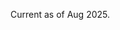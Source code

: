 Current as of Aug 2025.

<object data="cv_aug_2025.pdf" width="1000" height="1000" type='application/pdf'></object>
